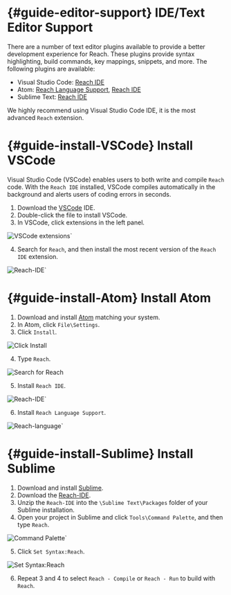 # {#guide-editor-support} IDE/Text Editor Support

There are a number of text editor plugins available to provide a better development experience for Reach.
These plugins provide syntax highlighting, build commands, key mappings, snippets, and more.
The following plugins are available:

+ Visual Studio Code: [Reach IDE](https://marketplace.visualstudio.com/items?itemName=reachsh.reach-ide)
+ Atom: [Reach Language Support](https://atom.io/packages/language-reach), [Reach IDE](https://atom.io/packages/reach-ide)
+ Sublime Text: [Reach IDE](https://github.com/chrisnevers/reach-ide-sublime)

We highly recommend using Visual Studio Code IDE, it is the most advanced `Reach` extension.

# {#guide-install-VSCode} Install VSCode

Visual Studio Code (VSCode) enables users to both write and compile `Reach` code.
With the `Reach IDE` installed, VSCode compiles automatically in the background and alerts users of coding errors in seconds.

1. Download the [VSCode](https://code.visualstudio.com/download) IDE.
2. Double-click the file to install VSCode.
3. In VSCode, click extensions in the left panel.

![VSCode extensions`](/guide/editor-support/VS-extensions.png)

4. Search for `Reach`, and then install the most recent version of the `Reach IDE` extension.

![Reach-IDE`](/guide/editor-support/VS-Reach-IDE.png)

# {#guide-install-Atom} Install Atom

1. Download and install [Atom](https://github.com/atom/atom/releases/tag/v1.59.0) matching your system.
2. In Atom, click `File\Settings`.
3. Click `Install`.

![Click Install](/guide/editor-support/Atom-InstallBTN.png)

4. Type `Reach`.

![Search for Reach](/guide/editor-support/Atom-SearchReach.png)

5. Install `Reach IDE`.

![Reach-IDE`](/guide/editor-support/Atom-Reach-IDE.png)

6. Install `Reach Language Support`.

![Reach-language`](/guide/editor-support/Atom-LanguageReach.png)

# {#guide-install-Sublime} Install Sublime

1. Download and install [Sublime](https://www.sublimetext.com/).
2. Download the [Reach-IDE](https://github.com/chrisnevers/reach-ide-sublime/releases).
3. Unzip the `Reach-IDE` into the `\Sublime Text\Packages` folder of your Sublime installation.
4. Open your project in Sublime and click `Tools\Command Palette`, and then type `Reach`.

![Command Palette`](/guide/editor-support/CommandPalette.png)

5. Click `Set Syntax:Reach`.

![Set Syntax:Reach](/guide/editor-support/ReachSyntax.png)

6. Repeat 3 and 4 to select `Reach - Compile` or `Reach - Run` to build with `Reach`.